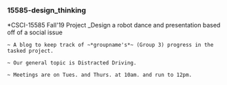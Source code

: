 ### 15585-design_thinking

*CSCI-15585 Fall'19 Project
_Design a robot dance and presentation based off of a social issue

    ~ A blog to keep track of ~*groupname's*~ (Group 3) progress in the tasked project.

    ~ Our general topic is Distracted Driving.

    ~ Meetings are on Tues. and Thurs. at 10am. and run to 12pm.
    
    
